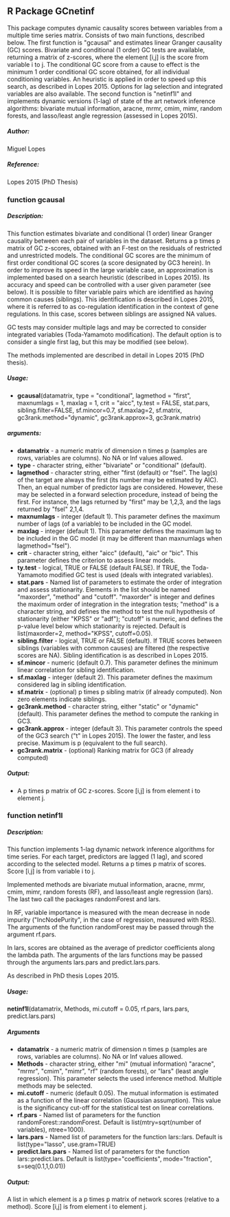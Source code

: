 ## R Package GCnetinf

This package computes dynamic causality scores between variables from a multiple time series matrix. 
Consists of two main functions, described below. 
The first function is "gcausal" and estimates linear Granger causality (GC) scores. Bivariate and conditional (1 order) GC tests are available, returning a matrix of z-scores, where the element [i,j] is the score from variable i to j. The conditional GC score from a cause to effect is the minimum 1 order conditional GC score obtained, for all individual conditioning variables. An heuristic is applied in order to speed up this search, as described in Lopes 2015. Options for lag selection and integrated variables are also available. The second function is "netinf1l" and implements dynamic versions (1-lag) of state of the art network inference algorithms: bivariate mutual information, aracne, mrmr, cmim, mimr, random forests, and lasso/least angle regression (assessed in Lopes 2015). 

##### Author: 
Miguel Lopes
##### Reference: 
Lopes 2015 (PhD Thesis)

### function gcausal 
##### Description: 

This function estimates bivariate and conditional (1 order) linear Granger causality between each pair of variables in the dataset. Returns a p times p matrix of GC z-scores, obtained with an F-test on the residuals of restricted and unrestricted models. 
The conditional GC scores are the minimum of first order conditional GC scores (a score designated by GC3 herein). In order to improve its speed in the large variable case, an approximation is implemented based on a search heuristic (described in Lopes 2015). Its accuracy and speed can be controlled with a user given parameter (see below). It is possible to filter variable pairs which are identified as having common causes (siblings). This identification is described in Lopes 2015, where it is referred to as co-regulation identification in the context of gene regulations. In this case, scores between siblings are assigned NA values. 

GC tests may consider multiple lags and may be corrected to consider integrated variables (Toda-Yamamoto modification). The default option is to consider a single first lag, but this may be modified (see below). 

The methods implemented are described in detail in Lopes 2015 (PhD thesis).

#####  Usage:
* **gcausal**(datamatrix, type = "conditional", lagmethod = "first", maxnumlags = 1, maxlag = 1, crit = "aicc", ty.test = FALSE, stat.pars, sibling.filter=FALSE, sf.mincor=0.7, sf.maxlag=2,	sf.matrix, gc3rank.method="dynamic", gc3rank.approx=3, gc3rank.matrix)

#####  arguments:
* **datamatrix** - a numeric matrix of dimension n times p (samples are rows, variables are columns). No NA or Inf values allowed. 
* **type** - character string, either "bivariate" or "conditional" (default). 
* **lagmethod** - character string, either "first (default) or "fsel". The lag(s) of the target are always the first (its number may be estimated by AIC). Then, an equal number of predictor lags are considered. However, these may be selected in a forward selection procedure, instead of being the first. For instance, the lags returned by "first" may be 1,2,3, and the lags returned by "fsel" 2,1,4.
* **maxnumlags** - integer (default 1). This parameter defines the maximum number of lags (of a variable) to be included in the GC model.
* **maxlag** - integer (default 1). This parameter defines the maximum lag to be included in the GC model (it may be different than maxnumlags when lagmethod="fsel").
* **crit** - character string, either "aicc" (default), "aic" or "bic". This parameter defines the criterion to assess linear models. 
* **ty.test** - logical, TRUE or FALSE (default FALSE). If TRUE, the Toda-Yamamoto modified GC test is used (deals with integrated variables).
* **stat.pars** - Named list of parameters to estimate the order of integration and assess stationarity. Elements in the list should be named "maxorder", "method" and "cutoff". 
"maxorder" is integer and defines the maximum order of integration in the integration tests; 
"method" is a character string, and defines the method to test the null hypothesis of stationarity (either "KPSS" or "adf"); 
"cutoff" is numeric, and defines the p-value level below which stationarity is rejected. Default is list(maxorder=2, method="KPSS", cutoff=0.05).
* **sibling.filter** - logical, TRUE or FALSE (default). If TRUE scores between siblings (variables with common causes) are filtered (the respective scores are NA). Sibling identification is as described in Lopes 2015.
* **sf.mincor** - numeric (default 0.7). This parameter defines the minimum linear correlation for sibling identification. 
* **sf.maxlag** - integer (default 2). This parameter defines the maximum considered lag in sibling identification. 
* **sf.matrix** - (optional) p times p sibling matrix (if already computed). Non zero elements indicate siblings. 
* **gc3rank.method** - character string, either "static" or "dynamic" (default). This parameter defines the method to compute the ranking in GC3.
* **gc3rank.approx** - integer (default 3). This parameter controls the speed of the GC3 search ("t" in Lopes 2015). The lower the faster, and less precise. Maximum is p (equivalent to the full search).
* **gc3rank.matrix** - (optional) Ranking matrix for GC3 (if already computed)

##### Output:
* A p times p matrix of GC z-scores. Score [i,j] is from element i to element j. 

### function netinf1l
##### Description: 

This function implements 1-lag dynamic network inference algorithms for time series. For each target, predictors are lagged (1 lag), and scored according to the selected model. Returns a p times p matrix of scores. Score [i,j] is from variable i to j. 

Implemented methods are bivariate mutual information, aracne, mrmr, cmim, mimr, random forests (RF), and lasso/least angle regression (lars). The last two call the packages randomForest and lars. 

In RF, variable importance is measured with the mean decrease in node impurity ("IncNodePurity", in the case of regression, measured with RSS). The arguments of the function randomForest may be passed through the argument rf.pars. 

In lars, scores are obtained as the average of predictor coefficients along the lambda path. The arguments of the lars functions may be passed through the arguments lars.pars and predict.lars.pars. 

As described in PhD thesis Lopes 2015.

#####  Usage:
**netinf1l**(datamatrix, Methods, mi.cutoff = 0.05, rf.pars, lars.pars, predict.lars.pars)

#####  Arguments
* **datamatrix** - a numeric matrix of dimension n times p (samples are rows, variables are columns). No NA or Inf values allowed.  
* **Methods** - character string, either "mi" (mutual information) "aracne", "mrmr", "cmim", "mimr", "rf" (random forests), or "lars" (least angle regression). This parameter selects the used inference method. Multiple methods may be selected. 
* **mi.cutoff** - numeric (default 0.05). The mutual information is estimated as a function of the linear correlation (Gaussian assumption). This value is the significancy cut-off for the statistical test on linear correlations. 
* **rf.pars** - Named list of parameters for the function randomForest::randomForest. Default is list(mtry=sqrt(number of variables), ntree=1000). 
* **lars.pars** - Named list of parameters for the function lars::lars. Default is list(type="lasso", use.gram=TRUE)
* **predict.lars.pars** - Named list of parameters for the function lars::predict.lars. Default is list(type="coefficients", mode="fraction", s=seq(0.1,1,0.01))

##### Output:
A list in which element is a p times p matrix of network scores (relative to a method). Score [i,j] is from element i to element j. 




